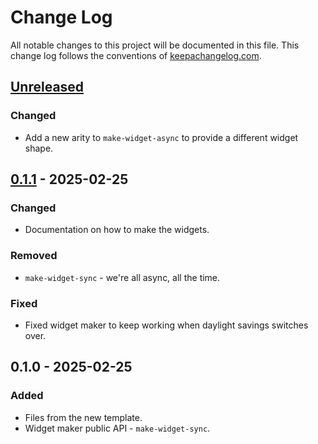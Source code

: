 # Change Log
All notable changes to this project will be documented in this file. This change log follows the conventions of [keepachangelog.com](http://keepachangelog.com/).

## [Unreleased]
### Changed
- Add a new arity to `make-widget-async` to provide a different widget shape.

## [0.1.1] - 2025-02-25
### Changed
- Documentation on how to make the widgets.

### Removed
- `make-widget-sync` - we're all async, all the time.

### Fixed
- Fixed widget maker to keep working when daylight savings switches over.

## 0.1.0 - 2025-02-25
### Added
- Files from the new template.
- Widget maker public API - `make-widget-sync`.

[Unreleased]: https://sourcehost.site/your-name/prime-factors-kata/compare/0.1.1...HEAD
[0.1.1]: https://sourcehost.site/your-name/prime-factors-kata/compare/0.1.0...0.1.1
